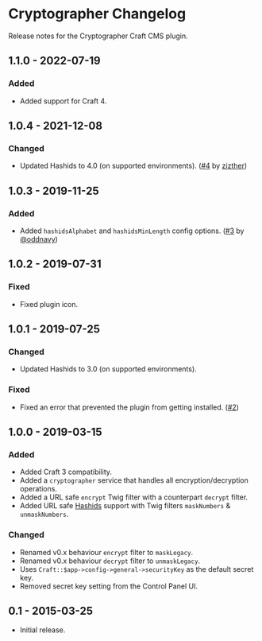 # Cryptographer Changelog

Release notes for the Cryptographer Craft CMS plugin.



## 1.1.0 - 2022-07-19

### Added
- Added support for Craft 4.



## 1.0.4 - 2021-12-08

### Changed
- Updated Hashids to 4.0 (on supported environments). ([#4](https://github.com/miranj/craft-cryptographer/issues/4) by [zizther](https://github.com/zizther))



## 1.0.3 - 2019-11-25

### Added
- Added `hashidsAlphabet` and `hashidsMinLength` config options. ([#3](https://github.com/miranj/craft-cryptographer/pull/3) by [@oddnavy](https://github.com/oddnavy))



## 1.0.2 - 2019-07-31

### Fixed
- Fixed plugin icon.



## 1.0.1 - 2019-07-25

### Changed
- Updated Hashids to 3.0 (on supported environments).

### Fixed
- Fixed an error that prevented the plugin from getting installed. ([#2](https://github.com/miranj/craft-cryptographer/issues/2))



## 1.0.0 - 2019-03-15

### Added
- Added Craft 3 compatibility.
- Added a `cryptographer` service that handles all encryption/decryption operations.
- Added a URL safe `encrypt` Twig filter with a counterpart `decrypt` filter.
- Added URL safe [Hashids](https://hashids.org/) support with Twig filters `maskNumbers` & `unmaskNumbers`.

### Changed
- Renamed v0.x behaviour `encrypt` filter to `maskLegacy`.
- Renamed v0.x behaviour `decrypt` filter to `unmaskLegacy`.
- Uses `Craft::$app->config->general->securityKey` as the default secret key.
- Removed secret key setting from the Control Panel UI.



## 0.1 - 2015-03-25
- Initial release.